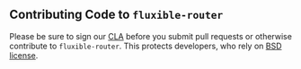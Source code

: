 Contributing Code to `fluxible-router`
---------------------------------------------

Please be sure to sign our [CLA][] before you submit pull requests or otherwise contribute to `fluxible-router`. This protects developers, who rely on [BSD license][].

[BSD license]: https://github.com/yahoo/fluxible/blob/master/LICENSE.md
[CLA]: https://yahoocla.herokuapp.com/
